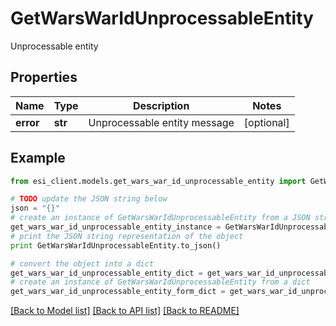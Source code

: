 # GetWarsWarIdUnprocessableEntity

Unprocessable entity

## Properties

Name | Type | Description | Notes
------------ | ------------- | ------------- | -------------
**error** | **str** | Unprocessable entity message | [optional] 

## Example

```python
from esi_client.models.get_wars_war_id_unprocessable_entity import GetWarsWarIdUnprocessableEntity

# TODO update the JSON string below
json = "{}"
# create an instance of GetWarsWarIdUnprocessableEntity from a JSON string
get_wars_war_id_unprocessable_entity_instance = GetWarsWarIdUnprocessableEntity.from_json(json)
# print the JSON string representation of the object
print GetWarsWarIdUnprocessableEntity.to_json()

# convert the object into a dict
get_wars_war_id_unprocessable_entity_dict = get_wars_war_id_unprocessable_entity_instance.to_dict()
# create an instance of GetWarsWarIdUnprocessableEntity from a dict
get_wars_war_id_unprocessable_entity_form_dict = get_wars_war_id_unprocessable_entity.from_dict(get_wars_war_id_unprocessable_entity_dict)
```
[[Back to Model list]](../README.md#documentation-for-models) [[Back to API list]](../README.md#documentation-for-api-endpoints) [[Back to README]](../README.md)



